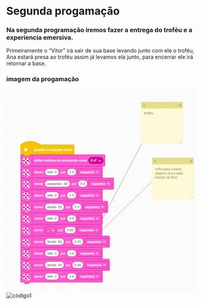 # Segunda progamação
### Na segunda programação iremos fazer a entrega do troféu e a experiencia emersiva. 
Primeiramente o “Vitor” irá sair de sua base levando junto com ele o troféu, Ana estará presa ao troféu assim já levamos ela junto, para encerrar ele irá retornar a base.  
### imagem da progamação
![Progamação2](codigo.PNG) 
![código1](flor.llsp3)
